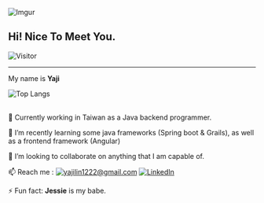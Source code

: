 ![Imgur](https://i.imgur.com/uGQrpev.png)
<h2>Hi! Nice To Meet You.</h2>

![Visitor](https://visitor-badge.laobi.icu/badge?page_id=yaji1122.yaji1122)

<hr style="height:1px;">

My name is **Yaji** 

![Top Langs](https://github-readme-stats.vercel.app/api/top-langs/?username=yaji1122&layout=compact)

<br>
 🔭 Currently working in Taiwan as a Java backend programmer.

  🌱 I’m recently learning some java frameworks (Spring boot & 
  Grails), as well as a frontend framework (Angular)

 👯 I’m looking to collaborate on anything that I am capable of.

 📫  Reach me : 
 <a href="mailto:yajilin1222@gmail.com">![yajilin1222@gmail.com](https://img.shields.io/badge/Gmail-D14836?style=for-the-badge&logo=gmail&logoColor=white)</a> <a href="https://www.linkedin.com/in/yaji-lin-7550a7205">![LinkedIn](https://img.shields.io/badge/LinkedIn-0077B5?style=for-the-badge&logo=linkedin&logoColor=white)</a>

 ⚡ Fun fact: **Jessie** is my babe.
